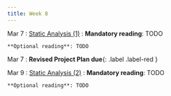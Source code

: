```yaml
---
title: Week 8
---
```


Mar 7
: [Static Analysis (1)](#)
  : **Mandatory reading**: TODO

    **Optional reading**: TODO

Mar 7
 : **Revised Project Plan due**{: .label .label-red } 


Mar 9
: [Static Analysis (2)](#)
  : **Mandatory reading**: TODO

    **Optional reading**: TODO

